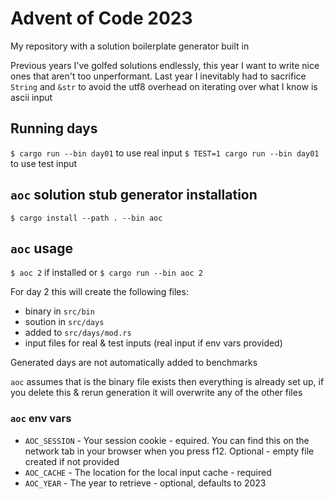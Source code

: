 # Advent of Code 2023

My repository with a solution boilerplate generator built in

Previous years I've golfed solutions endlessly, this year I want to write nice
ones that aren't too unperformant. Last year I inevitably had to sacrifice
`String` and `&str` to avoid the utf8 overhead on iterating over what I know is
ascii input

## Running days

`$ cargo run --bin day01` to use real input
`$ TEST=1 cargo run --bin day01` to use test input

## `aoc` solution stub generator installation

`$ cargo install --path . --bin aoc`

## `aoc` usage

`$ aoc 2` if installed or `$ cargo run --bin aoc 2` 

For day 2 this will create the following files:

- binary in `src/bin`
- soution in `src/days`
- added to `src/days/mod.rs`
- input files for real & test inputs (real input if env vars provided)

Generated days are not automatically added to benchmarks

`aoc` assumes that is the binary file exists then everything is already set up,
if you delete this & rerun generation it will overwrite any of the other files

### `aoc` env vars

- `AOC_SESSION` - Your session cookie - equired. You can find this on the network tab in your browser when you press f12. Optional - empty file created if not provided
- `AOC_CACHE` - The location for the local input cache - required
- `AOC_YEAR` - The year to retrieve - optional, defaults to 2023
